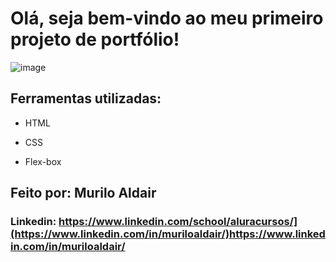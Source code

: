 # Olá, seja bem-vindo ao meu primeiro projeto de portfólio!

![image](https://user-images.githubusercontent.com/77756047/211304452-220fedf0-f91b-490f-8a65-a60ce860bc5c.png)

## Ferramentas utilizadas:

* HTML

* CSS

* Flex-box

## Feito por: Murilo Aldair

### Linkedin: https://www.linkedin.com/school/aluracursos/](https://www.linkedin.com/in/muriloaldair/)https://www.linkedin.com/in/muriloaldair/
